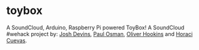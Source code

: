 toybox
======

A SoundCloud, Arduino, Raspberry Pi powered ToyBox! A SoundCloud #wehack project by: [Josh Devins](https://github.com/joshdevins), [Paul Osman](https://github.com/paulosman), [Oliver Hookins](https://github.com/ohookins) and [Horaci Cuevas](https://github.com/horaci).

